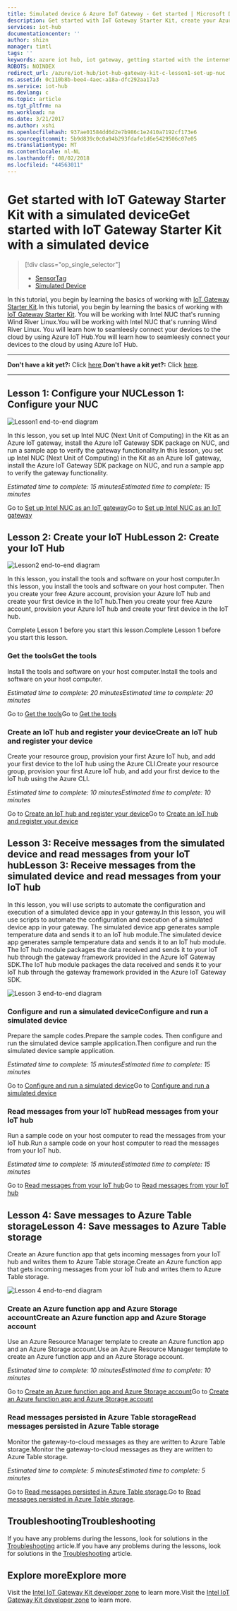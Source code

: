 ```yaml
---
title: Simulated device & Azure IoT Gateway - Get started | Microsoft Docs
description: Get started with IoT Gateway Starter Kit, create your Azure IoT hub, and connect Gateway to the IoT hub
services: iot-hub
documentationcenter: ''
author: shizn
manager: timtl
tags: ''
keywords: azure iot hub, iot gateway, getting started with the internet of things, iot toolkit
ROBOTS: NOINDEX
redirect_url: /azure/iot-hub/iot-hub-gateway-kit-c-lesson1-set-up-nuc
ms.assetid: 0c110b8b-bee4-4aec-a18a-dfc292aa17a3
ms.service: iot-hub
ms.devlang: c
ms.topic: article
ms.tgt_pltfrm: na
ms.workload: na
ms.date: 3/21/2017
ms.author: xshi
ms.openlocfilehash: 937ae01584dd6d2e7b986c1e2410a7192cf173e6
ms.sourcegitcommit: 5b9d839c0c0a94b293fdafe1d6e5429506c07e05
ms.translationtype: MT
ms.contentlocale: nl-NL
ms.lasthandoff: 08/02/2018
ms.locfileid: "44563011"
---
```

# <a name="get-started-with-iot-gateway-starter-kit-with-a-simulated-device"></a><span data-ttu-id="35b1c-104">Get started with IoT Gateway Starter Kit with a simulated device</span><span class="sxs-lookup"><span data-stu-id="35b1c-104">Get started with IoT Gateway Starter Kit with a simulated device</span></span>

> [!div class="op_single_selector"]
> * [SensorTag](iot-hub-gateway-kit-c-get-started.md)
> * [Simulated Device](iot-hub-gateway-kit-c-sim-get-started.md)

<span data-ttu-id="35b1c-107">In this tutorial, you begin by learning the basics of working with [IoT Gateway Starter Kit](https://aka.ms/gateway-kit).</span><span class="sxs-lookup"><span data-stu-id="35b1c-107">In this tutorial, you begin by learning the basics of working with [IoT Gateway Starter Kit](https://aka.ms/gateway-kit).</span></span> <span data-ttu-id="35b1c-108">You will be working with Intel NUC that's running Wind River Linux.</span><span class="sxs-lookup"><span data-stu-id="35b1c-108">You will be working with Intel NUC that's running Wind River Linux.</span></span> <span data-ttu-id="35b1c-109">You will learn how to seamleesly connect your devices to the cloud by using Azure IoT Hub.</span><span class="sxs-lookup"><span data-stu-id="35b1c-109">You will learn how to seamleesly connect your devices to the cloud by using Azure IoT Hub.</span></span>

***
<span data-ttu-id="35b1c-110">**Don't have a kit yet?:** Click [here](https://aka.ms/gateway-kit).</span><span class="sxs-lookup"><span data-stu-id="35b1c-110">**Don't have a kit yet?:** Click [here](https://aka.ms/gateway-kit).</span></span>
***

## <a name="lesson-1-configure-your-nuc"></a><span data-ttu-id="35b1c-111">Lesson 1: Configure your NUC</span><span class="sxs-lookup"><span data-stu-id="35b1c-111">Lesson 1: Configure your NUC</span></span>
![Lesson1 end-to-end diagram](https://docstestmedia1.blob.core.windows.net/azure-media/articles/iot-hub/media/iot-hub-gateway-kit-lessons/e2e-sim-Lesson1.png)

<span data-ttu-id="35b1c-113">In this lesson, you set up Intel NUC (Next Unit of Computing) in the Kit as an Azure IoT gateway, install the Azure IoT Gateway SDK package on NUC, and run a sample app to verify the gateway functionality.</span><span class="sxs-lookup"><span data-stu-id="35b1c-113">In this lesson, you set up Intel NUC (Next Unit of Computing) in the Kit as an Azure IoT gateway, install the Azure IoT Gateway SDK package on NUC, and run a sample app to verify the gateway functionality.</span></span>

<span data-ttu-id="35b1c-114">*Estimated time to complete: 15 minutes*</span><span class="sxs-lookup"><span data-stu-id="35b1c-114">*Estimated time to complete: 15 minutes*</span></span>

<span data-ttu-id="35b1c-115">Go to [Set up Intel NUC as an IoT gateway](iot-hub-gateway-kit-c-sim-lesson1-set-up-nuc.md)</span><span class="sxs-lookup"><span data-stu-id="35b1c-115">Go to [Set up Intel NUC as an IoT gateway](iot-hub-gateway-kit-c-sim-lesson1-set-up-nuc.md)</span></span>

## <a name="lesson-2-create-your-iot-hub"></a><span data-ttu-id="35b1c-116">Lesson 2: Create your IoT Hub</span><span class="sxs-lookup"><span data-stu-id="35b1c-116">Lesson 2: Create your IoT Hub</span></span>
![Lesson2 end-to-end diagram](https://docstestmedia1.blob.core.windows.net/azure-media/articles/iot-hub/media/iot-hub-gateway-kit-lessons/e2e-sim-Lesson2.png)

<span data-ttu-id="35b1c-118">In this lesson, you install the tools and software on your host computer.</span><span class="sxs-lookup"><span data-stu-id="35b1c-118">In this lesson, you install the tools and software on your host computer.</span></span> <span data-ttu-id="35b1c-119">Then you create your free Azure account, provision your Azure IoT hub and create your first device in the IoT hub.</span><span class="sxs-lookup"><span data-stu-id="35b1c-119">Then you create your free Azure account, provision your Azure IoT hub and create your first device in the IoT hub.</span></span>

<span data-ttu-id="35b1c-120">Complete Lesson 1 before you start this lesson.</span><span class="sxs-lookup"><span data-stu-id="35b1c-120">Complete Lesson 1 before you start this lesson.</span></span>

### <a name="get-the-tools"></a><span data-ttu-id="35b1c-121">Get the tools</span><span class="sxs-lookup"><span data-stu-id="35b1c-121">Get the tools</span></span>
<span data-ttu-id="35b1c-122">Install the tools and software on your host computer.</span><span class="sxs-lookup"><span data-stu-id="35b1c-122">Install the tools and software on your host computer.</span></span>

<span data-ttu-id="35b1c-123">*Estimated time to complete: 20 minutes*</span><span class="sxs-lookup"><span data-stu-id="35b1c-123">*Estimated time to complete: 20 minutes*</span></span>

<span data-ttu-id="35b1c-124">Go to [Get the tools](iot-hub-gateway-kit-c-sim-lesson2-get-the-tools-win32.md)</span><span class="sxs-lookup"><span data-stu-id="35b1c-124">Go to [Get the tools](iot-hub-gateway-kit-c-sim-lesson2-get-the-tools-win32.md)</span></span>

### <a name="create-an-iot-hub-and-register-your-device"></a><span data-ttu-id="35b1c-125">Create an IoT hub and register your device</span><span class="sxs-lookup"><span data-stu-id="35b1c-125">Create an IoT hub and register your device</span></span>
<span data-ttu-id="35b1c-126">Create your resource group, provision your first Azure IoT hub, and add your first device to the IoT hub using the Azure CLI.</span><span class="sxs-lookup"><span data-stu-id="35b1c-126">Create your resource group, provision your first Azure IoT hub, and add your first device to the IoT hub using the Azure CLI.</span></span>

<span data-ttu-id="35b1c-127">*Estimated time to complete: 10 minutes*</span><span class="sxs-lookup"><span data-stu-id="35b1c-127">*Estimated time to complete: 10 minutes*</span></span>

<span data-ttu-id="35b1c-128">Go to [Create an IoT hub and register your device](iot-hub-gateway-kit-c-sim-lesson2-register-device.md)</span><span class="sxs-lookup"><span data-stu-id="35b1c-128">Go to [Create an IoT hub and register your device](iot-hub-gateway-kit-c-sim-lesson2-register-device.md)</span></span>

## <a name="lesson-3-receive-messages-from-the-simulated-device-and-read-messages-from-your-iot-hub"></a><span data-ttu-id="35b1c-129">Lesson 3: Receive messages from the simulated device and read messages from your IoT hub</span><span class="sxs-lookup"><span data-stu-id="35b1c-129">Lesson 3: Receive messages from the simulated device and read messages from your IoT hub</span></span>
<span data-ttu-id="35b1c-130">In this lesson, you will use scripts to automate the configuration and execution of a simulated device app in your gateway.</span><span class="sxs-lookup"><span data-stu-id="35b1c-130">In this lesson, you will use scripts to automate the configuration and execution of a simulated device app in your gateway.</span></span> <span data-ttu-id="35b1c-131">The simulated device app generates sample temperature data and sends it to an IoT hub module.</span><span class="sxs-lookup"><span data-stu-id="35b1c-131">The simulated device app generates sample temperature data and sends it to an IoT hub module.</span></span> <span data-ttu-id="35b1c-132">The IoT hub module packages the data received and sends it to your IoT hub through the gateway framework provided in the Azure IoT Gateway SDK.</span><span class="sxs-lookup"><span data-stu-id="35b1c-132">The IoT hub module packages the data received and sends it to your IoT hub through the gateway framework provided in the Azure IoT Gateway SDK.</span></span>

![Lesson 3 end-to-end diagram](https://docstestmedia1.blob.core.windows.net/azure-media/articles/iot-hub/media/iot-hub-gateway-kit-lessons/e2e-sim-Lesson3.png)

### <a name="configure-and-run-a-simulated-device"></a><span data-ttu-id="35b1c-134">Configure and run a simulated device</span><span class="sxs-lookup"><span data-stu-id="35b1c-134">Configure and run a simulated device</span></span>
<span data-ttu-id="35b1c-135">Prepare the sample codes.</span><span class="sxs-lookup"><span data-stu-id="35b1c-135">Prepare the sample codes.</span></span> <span data-ttu-id="35b1c-136">Then configure and run the simulated device sample application.</span><span class="sxs-lookup"><span data-stu-id="35b1c-136">Then configure and run the simulated device sample application.</span></span>

<span data-ttu-id="35b1c-137">*Estimated time to complete: 15 minutes*</span><span class="sxs-lookup"><span data-stu-id="35b1c-137">*Estimated time to complete: 15 minutes*</span></span>

<span data-ttu-id="35b1c-138">Go to [Configure and run a simulated device](iot-hub-gateway-kit-c-sim-lesson3-configure-simulated-device-app.md)</span><span class="sxs-lookup"><span data-stu-id="35b1c-138">Go to [Configure and run a simulated device](iot-hub-gateway-kit-c-sim-lesson3-configure-simulated-device-app.md)</span></span>

### <a name="read-messages-from-your-iot-hub"></a><span data-ttu-id="35b1c-139">Read messages from your IoT hub</span><span class="sxs-lookup"><span data-stu-id="35b1c-139">Read messages from your IoT hub</span></span>
<span data-ttu-id="35b1c-140">Run a sample code on your host computer to read the messages from your IoT hub.</span><span class="sxs-lookup"><span data-stu-id="35b1c-140">Run a sample code on your host computer to read the messages from your IoT hub.</span></span>

<span data-ttu-id="35b1c-141">*Estimated time to complete: 15 minutes*</span><span class="sxs-lookup"><span data-stu-id="35b1c-141">*Estimated time to complete: 15 minutes*</span></span>

<span data-ttu-id="35b1c-142">Go to [Read messages from your IoT hub](iot-hub-gateway-kit-c-sim-lesson3-read-messages-from-hub.md)</span><span class="sxs-lookup"><span data-stu-id="35b1c-142">Go to [Read messages from your IoT hub](iot-hub-gateway-kit-c-sim-lesson3-read-messages-from-hub.md)</span></span>

## <a name="lesson-4-save-messages-to-azure-table-storage"></a><span data-ttu-id="35b1c-143">Lesson 4: Save messages to Azure Table storage</span><span class="sxs-lookup"><span data-stu-id="35b1c-143">Lesson 4: Save messages to Azure Table storage</span></span>
<span data-ttu-id="35b1c-144">Create an Azure function app that gets incoming messages from your IoT hub and writes them to Azure Table storage.</span><span class="sxs-lookup"><span data-stu-id="35b1c-144">Create an Azure function app that gets incoming messages from your IoT hub and writes them to Azure Table storage.</span></span>

![Lesson 4 end-to-end diagram](https://docstestmedia1.blob.core.windows.net/azure-media/articles/iot-hub/media/iot-hub-gateway-kit-lessons/e2e-sim-Lesson4.png)

### <a name="create-an-azure-function-app-and-azure-storage-account"></a><span data-ttu-id="35b1c-146">Create an Azure function app and Azure Storage account</span><span class="sxs-lookup"><span data-stu-id="35b1c-146">Create an Azure function app and Azure Storage account</span></span>
<span data-ttu-id="35b1c-147">Use an Azure Resource Manager template to create an Azure function app and an Azure Storage account.</span><span class="sxs-lookup"><span data-stu-id="35b1c-147">Use an Azure Resource Manager template to create an Azure function app and an Azure Storage account.</span></span>

<span data-ttu-id="35b1c-148">*Estimated time to complete: 10 minutes*</span><span class="sxs-lookup"><span data-stu-id="35b1c-148">*Estimated time to complete: 10 minutes*</span></span>

<span data-ttu-id="35b1c-149">Go to [Create an Azure function app and Azure Storage account](iot-hub-gateway-kit-c-sim-lesson4-deploy-resource-manager-template.md)</span><span class="sxs-lookup"><span data-stu-id="35b1c-149">Go to [Create an Azure function app and Azure Storage account](iot-hub-gateway-kit-c-sim-lesson4-deploy-resource-manager-template.md)</span></span>

### <a name="read-messages-persisted-in-azure-table-storage"></a><span data-ttu-id="35b1c-150">Read messages persisted in Azure Table storage</span><span class="sxs-lookup"><span data-stu-id="35b1c-150">Read messages persisted in Azure Table storage</span></span>
<span data-ttu-id="35b1c-151">Monitor the gateway-to-cloud messages as they are written to Azure Table storage.</span><span class="sxs-lookup"><span data-stu-id="35b1c-151">Monitor the gateway-to-cloud messages as they are written to Azure Table storage.</span></span>

<span data-ttu-id="35b1c-152">*Estimated time to complete: 5 minutes*</span><span class="sxs-lookup"><span data-stu-id="35b1c-152">*Estimated time to complete: 5 minutes*</span></span>

<span data-ttu-id="35b1c-153">Go to [Read messages persisted in Azure Table storage](iot-hub-gateway-kit-c-sim-lesson4-read-table-storage.md).</span><span class="sxs-lookup"><span data-stu-id="35b1c-153">Go to [Read messages persisted in Azure Table storage](iot-hub-gateway-kit-c-sim-lesson4-read-table-storage.md).</span></span>

## <a name="troubleshooting"></a><span data-ttu-id="35b1c-154">Troubleshooting</span><span class="sxs-lookup"><span data-stu-id="35b1c-154">Troubleshooting</span></span>
<span data-ttu-id="35b1c-155">If you have any problems during the lessons, look for solutions in the [Troubleshooting](iot-hub-gateway-kit-c-sim-troubleshooting.md) article.</span><span class="sxs-lookup"><span data-stu-id="35b1c-155">If you have any problems during the lessons, look for solutions in the [Troubleshooting](iot-hub-gateway-kit-c-sim-troubleshooting.md) article.</span></span>

## <a name="explore-more"></a><span data-ttu-id="35b1c-156">Explore more</span><span class="sxs-lookup"><span data-stu-id="35b1c-156">Explore more</span></span>
<span data-ttu-id="35b1c-157">Visit the [Intel IoT Gateway Kit developer zone](https://software.intel.com/en-us/iot/hardware/gateways/dev-kit) to learn more.</span><span class="sxs-lookup"><span data-stu-id="35b1c-157">Visit the [Intel IoT Gateway Kit developer zone](https://software.intel.com/en-us/iot/hardware/gateways/dev-kit) to learn more.</span></span>



